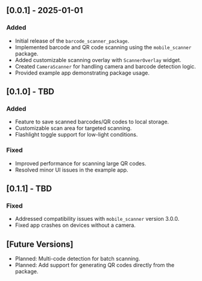 ## [0.0.1] - 2025-01-01
### Added
- Initial release of the `barcode_scanner_package`.
- Implemented barcode and QR code scanning using the `mobile_scanner` package.
- Added customizable scanning overlay with `ScannerOverlay` widget.
- Created `CameraScanner` for handling camera and barcode detection logic.
- Provided example app demonstrating package usage.

## [0.1.0] - TBD
### Added
- Feature to save scanned barcodes/QR codes to local storage.
- Customizable scan area for targeted scanning.
- Flashlight toggle support for low-light conditions.

### Fixed
- Improved performance for scanning large QR codes.
- Resolved minor UI issues in the example app.

## [0.1.1] - TBD
### Fixed
- Addressed compatibility issues with `mobile_scanner` version 3.0.0.
- Fixed app crashes on devices without a camera.

## [Future Versions]
- Planned: Multi-code detection for batch scanning.
- Planned: Add support for generating QR codes directly from the package.

